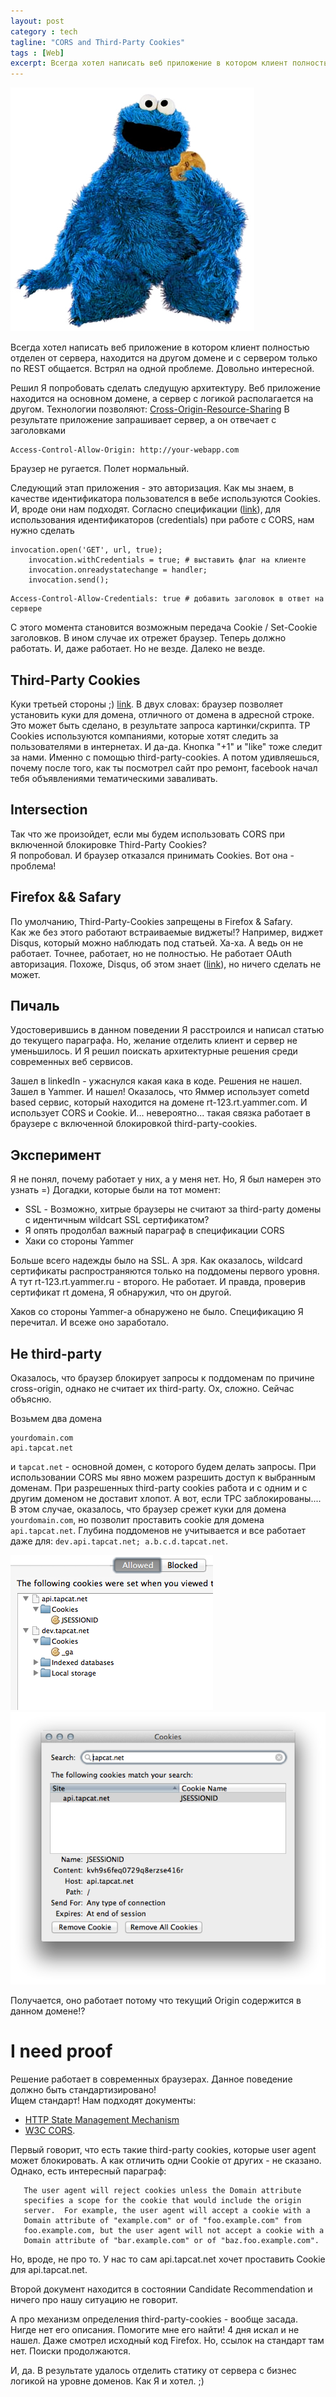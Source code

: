```yaml
---
layout: post
category : tech
tagline: "CORS and Third-Party Cookies"
tags : [Web]
excerpt: Всегда хотел написать веб приложение в котором клиент полностью отделен от сервера, находится на другом домене и с сервером только по REST общается. Встрял на одной проблеме. Довольно интересной. Рассказываю.
---
```

![Cookie Monster](/images/cookie-monster.jpg)

Всегда хотел написать веб приложение в котором клиент полностью отделен от сервера, находится на другом домене и с сервером только по REST общается. Встрял на одной проблеме. Довольно интересной.

Решил Я попробовать сделать следущую архитектуру. Веб приложение находится на основном домене, а сервер с логикой располагается на другом.
Технологии позволяют: [Cross-Origin-Resource-Sharing](https://en.wikipedia.org/wiki/Cross-Origin_Resource_Sharing)
В результате приложение запрашивает сервер, а он отвечает с заголовками

```
Access-Control-Allow-Origin: http://your-webapp.com
```

Браузер не ругается. Полет нормальный.

Следующий этап приложения - это авторизация. Как мы знаем, в качестве идентификатора пользователся в вебе используются Cookies. И, вроде они нам подходят.
Согласно спецификации ([link](http://www.w3.org/TR/cors/)), для использования идентификаторов (credentials) при работе с CORS, нам нужно сделать

```
invocation.open('GET', url, true);
    invocation.withCredentials = true; # выставить флаг на клиенте
    invocation.onreadystatechange = handler;
    invocation.send();
```

```
Access-Control-Allow-Credentials: true # добавить заголовок в ответ на сервере
```

С этого момента становится возможным передача Cookie / Set-Cookie заголовков. В ином случае их отрежет браузер.
Теперь должно работать. И, даже работает. Но не везде. Далеко не везде.

## Third-Party Cookies
Куки третьей стороны ;) [link](https://en.wikipedia.org/wiki/HTTP_cookie).
В двух словах: браузер позволяет установить куки для домена, отличного от домена в адресной строке. Это может быть сделано, в результате запроса картинки/скрипта.
TP Cookies используются компаниями, которые хотят следить за пользователями в интернетах.
И да-да. Кнопка "+1" и "like" тоже следит за нами. Именно с помощью third-party-cookies. А потом удивляешься, почему после того, как ты посмотрел сайт про ремонт, facebook начал тебя объявлениями тематическими заваливать.

## Intersection
Так что же произойдет, если мы будем использовать CORS при включенной блокировке Third-Party Cookies?  
Я попробовал. И браузер отказался принимать Cookies. Вот она - проблема!

## Firefox && Safary
По умолчанию, Third-Party-Cookies запрещены в Firefox & Safary.  
Как же без этого работают встраиваемые виджеты!? Например, виджет Disqus, который можно наблюдать под статьей.
Ха-ха. А ведь он не работает. Точнее, работает, но не полностью. Не работает OAuth авторизация. Похоже, Disqus, об этом знает ([link](http://help.disqus.com/customer/portal/articles/466235-enabling-cookies)), но ничего сделать не может.

## Пичаль
Удостоверившись в данном поведении Я расстроился и написал статью до текущего параграфа. Но, желание отделить клиент и сервер не уменьшилось. И Я решил поискать архитектурные решения среди современных веб сервисов.

Зашел в linkedIn - ужаснулся какая кака в коде. Решения не нашел.
Зашел в Yammer. И нашел! Оказалось, что Яммер использует cometd based сервис, который находится на домене rt-123.rt.yammer.com. И использует CORS и Cookie. И... невероятно... такая связка работает в браузере с включенной блокировкой third-party-cookies.

## Эксперимент
Я не понял, почему работает у них, а у меня нет. Но, Я был намерен это узнать =)
Догадки, которые были на тот момент:

* SSL - Возможно, хитрые браузеры не считают за third-party домены с идентичным wildcart SSL сертификатом?
* Я опять продолбал важный параграф в спецификации CORS
* Хаки со стороны Yammer

Больше всего надежды было на SSL. А зря. Как оказалось, wildcard сертификаты распространяются только на поддомены первого уровня. А тут rt-123.rt.yammer.ru - второго. Не работает. И правда, проверив сертификат rt домена, Я обнаружил, что он другой.

Хаков со стороны Yammer-a обнаружено не было. Спецификацию Я перечитал.
И всеже оно заработало.

## Не third-party
Оказалось, что браузер блокирует запросы к поддоменам по причине cross-origin, однако не считает их third-party. Ох, сложно. Сейчас объясню.


Возьмем два домена

```
yourdomain.com
api.tapcat.net
```

и `tapcat.net` - основной домен, с которого будем делать запросы.
При использовании CORS мы явно можем разрешить доступ к выбранным доменам. При разрешенных third-party cookies работа и с одним и с другим доменом не доставит хлопот.
А вот, если TPC заблокированы....  
В этом случае, оказалось, что браузер срежет куки для домена `yourdomain.com`, но позволит проставить cookie для домена `api.tapcat.net`.
Глубина поддоменов не учитывается и все работает даже для: `dev.api.tapcat.net; a.b.c.d.tapcat.net`.

![cors-third-party-chrome](/images/cors-cookie-chrome.png)
![cors-third-party-firefox](/images/cors-cookie-firefox.png)

Получается, оно работает потому что текущий Origin содержится в данном домене!?

# I need proof
Решение работает в современных браузерах. Данное поведение должно быть стандартизировано!  
Ищем стандарт!
Нам подходят документы: 
* [HTTP State Management Mechanism](https://www.rfc-editor.org/rfc/rfc6265.txt)
* [W3C CORS](http://www.w3.org/TR/cors/).

Первый говорит, что есть такие third-party cookies, которые user agent может блокировать. А как отличить одни Cookie от других - не сказано. Однако, есть интересный параграф:

```
   The user agent will reject cookies unless the Domain attribute
   specifies a scope for the cookie that would include the origin
   server.  For example, the user agent will accept a cookie with a
   Domain attribute of "example.com" or of "foo.example.com" from
   foo.example.com, but the user agent will not accept a cookie with a
   Domain attribute of "bar.example.com" or of "baz.foo.example.com".
```
Но, вроде, не про то. У нас то сам api.tapcat.net хочет проставить Сookie для api.tapcat.net.

Второй документ находится в состоянии Candidate Recommendation и ничего про нашу ситуацию не говорит.

А про механизм определения third-party-cookies - вообще засада. Нигде нет его описания. Помогите мне его найти!
4 дня искал и не нашел. Даже смотрел исходный код Firefox. Но, ссылок на стандарт там нет. Поиски продолжаются.

И, да. В результате удалось отделить статику от сервера с бизнес логикой на уровне доменов. Как Я и хотел. ;)

